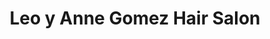 ---
title: "Leo y Anne Gomez Hair Salon"
url: /san-juan/leo-y-anne-gomez-hair-salon/
shop: Friseur
---